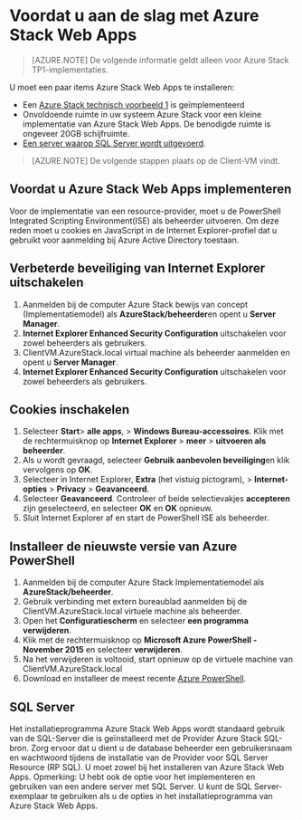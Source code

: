 <properties
    pageTitle="Azure Stack App Service technische Preview 1 voordat u aan de slag | Microsoft Azure"
    description="Stappen voor het implementeren van Web Apps op Azure Stack voltooien"
    services="azure-stack"
    documentationCenter=""
    authors="apwestgarth"
    manager="stefsch"
    editor=""/>

<tags
    ms.service="azure-stack"
    ms.workload="app-service"
    ms.tgt_pltfrm="na"
    ms.devlang="na"
    ms.topic="article"
    ms.date="09/26/2016"
    ms.author="anwestg"/>
    
# <a name="before-you-get-started-with-azure-stack-web-apps"></a>Voordat u aan de slag met Azure Stack Web Apps

> [AZURE.NOTE] De volgende informatie geldt alleen voor Azure Stack TP1-implementaties.

U moet een paar items Azure Stack Web Apps te installeren:

- Een [Azure Stack technisch voorbeeld 1](azure-stack-run-powershell-script.md) is geïmplementeerd
- Onvoldoende ruimte in uw systeem Azure Stack voor een kleine implementatie van Azure Stack Web Apps.  De benodigde ruimte is ongeveer 20GB schijfruimte.
- [Een server waarop SQL Server wordt uitgevoerd](#SQL-Server).

>[AZURE.NOTE] De volgende stappen plaats op de Client-VM vindt.

## <a name="before-you-deploy-azure-stack-web-apps"></a>Voordat u Azure Stack Web Apps implementeren

Voor de implementatie van een resource-provider, moet u de PowerShell Integrated Scripting Environment(ISE) als beheerder uitvoeren. Om deze reden moet u cookies en JavaScript in de Internet Explorer-profiel dat u gebruikt voor aanmelding bij Azure Active Directory toestaan.

## <a name="turn-off-internet-explorer-enhanced-security"></a>Verbeterde beveiliging van Internet Explorer uitschakelen

1.  Aanmelden bij de computer Azure Stack bewijs van concept (Implementatiemodel) als **AzureStack/beheerder**en opent u **Server Manager**.
2.  **Internet Explorer Enhanced Security Configuration** uitschakelen voor zowel beheerders als gebruikers.
3.  ClientVM.AzureStack.local virtual machine als beheerder aanmelden en opent u **Server Manager**.
4.  **Internet Explorer Enhanced Security Configuration** uitschakelen voor zowel beheerders als gebruikers.

## <a name="enable-cookies"></a>Cookies inschakelen

1.  Selecteer **Start**> **alle apps**, > **Windows Bureau-accessoires**. Klik met de rechtermuisknop op **Internet Explorer** > **meer** > **uitvoeren als beheerder**.
2.  Als u wordt gevraagd, selecteer **Gebruik aanbevolen beveiliging**en klik vervolgens op **OK**.
3.  Selecteer in Internet Explorer, **Extra** (het vistuig pictogram), > **Internet-opties** > **Privacy** > **Geavanceerd**.
4.  Selecteer **Geavanceerd**. Controleer of beide selectievakjes **accepteren** zijn geselecteerd, en selecteer **OK** en **OK** opnieuw.
5.  Sluit Internet Explorer af en start de PowerShell ISE als beheerder.

## <a name="install-the-latest-version-of-azure-powershell"></a>Installeer de nieuwste versie van Azure PowerShell

1.  Aanmelden bij de computer Azure Stack Implementatiemodel als **AzureStack/beheerder**.
2.  Gebruik verbinding met extern bureaublad aanmelden bij de ClientVM.AzureStack.local virtuele machine als beheerder.
3.  Open het **Configuratiescherm** en selecteer **een programma verwijderen**. 
4.  Klik met de rechtermuisknop op **Microsoft Azure PowerShell - November 2015** en selecteer **verwijderen**.
5.  Na het verwijderen is voltooid, start opnieuw op de virtuele machine van ClientVM.AzureStack.local
6.  Download en installeer de meest recente [Azure PowerShell](http://aka.ms/azstackpsh).


## <a name="sql-server"></a>SQL Server

Het installatieprogramma Azure Stack Web Apps wordt standaard gebruik van de SQL-Server die is geïnstalleerd met de Provider Azure Stack SQL-bron. Zorg ervoor dat u dient u de database beheerder een gebruikersnaam en wachtwoord tijdens de installatie van de Provider voor SQL Server Resource (RP SQL). U moet zowel bij het installeren van Azure Stack Web Apps.
Opmerking: U hebt ook de optie voor het implementeren en gebruiken van een andere server met SQL Server. U kunt de SQL Server-exemplaar te gebruiken als u de opties in het installatieprogramma van Azure Stack Web Apps.
